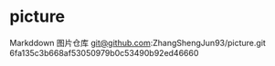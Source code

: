 # picture
Markddown 图片仓库
git@github.com:ZhangShengJun93/picture.git
6fa135c3b668af53050979b0c53490b92ed46660
